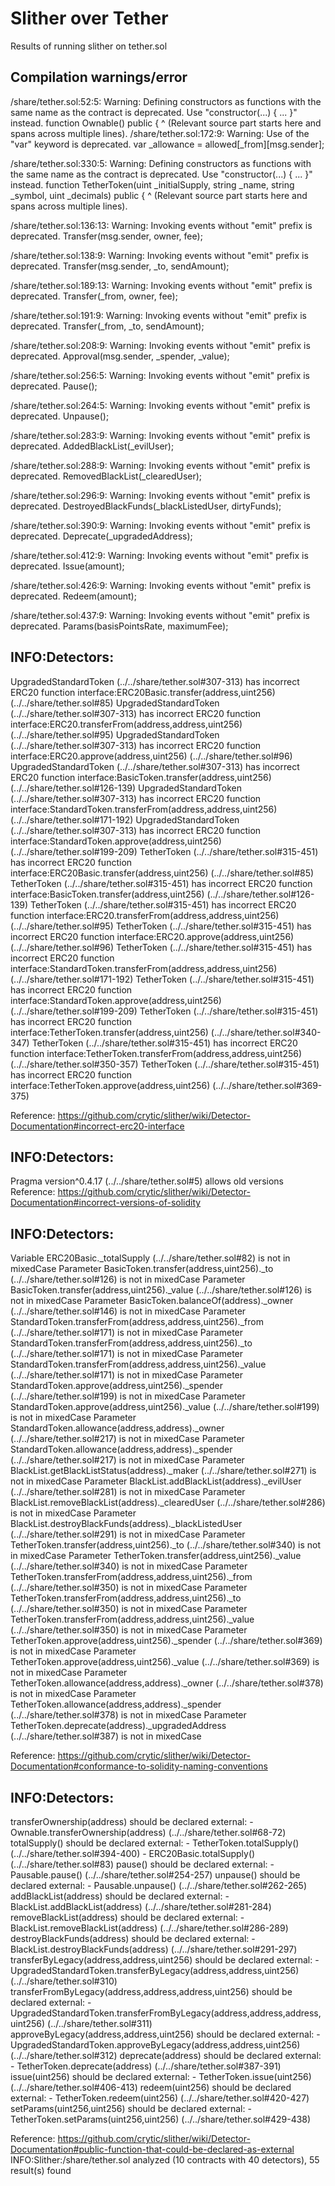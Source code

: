 # Slither over Tether
Results of running slither on tether.sol

## Compilation warnings/error
/share/tether.sol:52:5: Warning: Defining constructors as functions with the same name as the contract is deprecated. Use "constructor(...) { ... }" instead.
    function Ownable() public {
    ^ (Relevant source part starts here and spans across multiple lines).
/share/tether.sol:172:9: Warning: Use of the "var" keyword is deprecated.
        var _allowance = allowed[_from][msg.sender];

/share/tether.sol:330:5: Warning: Defining constructors as functions with the same name as the contract is deprecated. Use "constructor(...) { ... }" instead.
    function TetherToken(uint _initialSupply, string _name, string _symbol, uint _decimals) public {
    ^ (Relevant source part starts here and spans across multiple lines).

/share/tether.sol:136:13: Warning: Invoking events without "emit" prefix is deprecated.
            Transfer(msg.sender, owner, fee);

/share/tether.sol:138:9: Warning: Invoking events without "emit" prefix is deprecated.
        Transfer(msg.sender, _to, sendAmount);

/share/tether.sol:189:13: Warning: Invoking events without "emit" prefix is deprecated.
            Transfer(_from, owner, fee);

/share/tether.sol:191:9: Warning: Invoking events without "emit" prefix is deprecated.
        Transfer(_from, _to, sendAmount);

/share/tether.sol:208:9: Warning: Invoking events without "emit" prefix is deprecated.
        Approval(msg.sender, _spender, _value);

/share/tether.sol:256:5: Warning: Invoking events without "emit" prefix is deprecated.
    Pause();

/share/tether.sol:264:5: Warning: Invoking events without "emit" prefix is deprecated.
    Unpause();

/share/tether.sol:283:9: Warning: Invoking events without "emit" prefix is deprecated.
        AddedBlackList(_evilUser);

/share/tether.sol:288:9: Warning: Invoking events without "emit" prefix is deprecated.
        RemovedBlackList(_clearedUser);

/share/tether.sol:296:9: Warning: Invoking events without "emit" prefix is deprecated.
        DestroyedBlackFunds(_blackListedUser, dirtyFunds);

/share/tether.sol:390:9: Warning: Invoking events without "emit" prefix is deprecated.
        Deprecate(_upgradedAddress);

/share/tether.sol:412:9: Warning: Invoking events without "emit" prefix is deprecated.
        Issue(amount);

/share/tether.sol:426:9: Warning: Invoking events without "emit" prefix is deprecated.
        Redeem(amount);

/share/tether.sol:437:9: Warning: Invoking events without "emit" prefix is deprecated.
        Params(basisPointsRate, maximumFee);

## INFO:Detectors:
UpgradedStandardToken (../../share/tether.sol#307-313) has incorrect ERC20 function interface:ERC20Basic.transfer(address,uint256) (../../share/tether.sol#85)
UpgradedStandardToken (../../share/tether.sol#307-313) has incorrect ERC20 function interface:ERC20.transferFrom(address,address,uint256) (../../share/tether.sol#95)
UpgradedStandardToken (../../share/tether.sol#307-313) has incorrect ERC20 function interface:ERC20.approve(address,uint256) (../../share/tether.sol#96)
UpgradedStandardToken (../../share/tether.sol#307-313) has incorrect ERC20 function interface:BasicToken.transfer(address,uint256) (../../share/tether.sol#126-139)
UpgradedStandardToken (../../share/tether.sol#307-313) has incorrect ERC20 function interface:StandardToken.transferFrom(address,address,uint256) (../../share/tether.sol#171-192)
UpgradedStandardToken (../../share/tether.sol#307-313) has incorrect ERC20 function interface:StandardToken.approve(address,uint256) (../../share/tether.sol#199-209)
TetherToken (../../share/tether.sol#315-451) has incorrect ERC20 function interface:ERC20Basic.transfer(address,uint256) (../../share/tether.sol#85)
TetherToken (../../share/tether.sol#315-451) has incorrect ERC20 function interface:BasicToken.transfer(address,uint256) (../../share/tether.sol#126-139)
TetherToken (../../share/tether.sol#315-451) has incorrect ERC20 function interface:ERC20.transferFrom(address,address,uint256) (../../share/tether.sol#95)
TetherToken (../../share/tether.sol#315-451) has incorrect ERC20 function interface:ERC20.approve(address,uint256) (../../share/tether.sol#96)
TetherToken (../../share/tether.sol#315-451) has incorrect ERC20 function interface:StandardToken.transferFrom(address,address,uint256) (../../share/tether.sol#171-192)
TetherToken (../../share/tether.sol#315-451) has incorrect ERC20 function interface:StandardToken.approve(address,uint256) (../../share/tether.sol#199-209)
TetherToken (../../share/tether.sol#315-451) has incorrect ERC20 function interface:TetherToken.transfer(address,uint256) (../../share/tether.sol#340-347)
TetherToken (../../share/tether.sol#315-451) has incorrect ERC20 function interface:TetherToken.transferFrom(address,address,uint256) (../../share/tether.sol#350-357)
TetherToken (../../share/tether.sol#315-451) has incorrect ERC20 function interface:TetherToken.approve(address,uint256) (../../share/tether.sol#369-375)

Reference: https://github.com/crytic/slither/wiki/Detector-Documentation#incorrect-erc20-interface
## INFO:Detectors:
Pragma version^0.4.17 (../../share/tether.sol#5) allows old versions
Reference: https://github.com/crytic/slither/wiki/Detector-Documentation#incorrect-versions-of-solidity
## INFO:Detectors:
Variable ERC20Basic._totalSupply (../../share/tether.sol#82) is not in mixedCase
Parameter BasicToken.transfer(address,uint256)._to (../../share/tether.sol#126) is not in mixedCase
Parameter BasicToken.transfer(address,uint256)._value (../../share/tether.sol#126) is not in mixedCase
Parameter BasicToken.balanceOf(address)._owner (../../share/tether.sol#146) is not in mixedCase
Parameter StandardToken.transferFrom(address,address,uint256)._from (../../share/tether.sol#171) is not in mixedCase
Parameter StandardToken.transferFrom(address,address,uint256)._to (../../share/tether.sol#171) is not in mixedCase
Parameter StandardToken.transferFrom(address,address,uint256)._value (../../share/tether.sol#171) is not in mixedCase
Parameter StandardToken.approve(address,uint256)._spender (../../share/tether.sol#199) is not in mixedCase
Parameter StandardToken.approve(address,uint256)._value (../../share/tether.sol#199) is not in mixedCase
Parameter StandardToken.allowance(address,address)._owner (../../share/tether.sol#217) is not in mixedCase
Parameter StandardToken.allowance(address,address)._spender (../../share/tether.sol#217) is not in mixedCase
Parameter BlackList.getBlackListStatus(address)._maker (../../share/tether.sol#271) is not in mixedCase
Parameter BlackList.addBlackList(address)._evilUser (../../share/tether.sol#281) is not in mixedCase
Parameter BlackList.removeBlackList(address)._clearedUser (../../share/tether.sol#286) is not in mixedCase
Parameter BlackList.destroyBlackFunds(address)._blackListedUser (../../share/tether.sol#291) is not in mixedCase
Parameter TetherToken.transfer(address,uint256)._to (../../share/tether.sol#340) is not in mixedCase
Parameter TetherToken.transfer(address,uint256)._value (../../share/tether.sol#340) is not in mixedCase
Parameter TetherToken.transferFrom(address,address,uint256)._from (../../share/tether.sol#350) is not in mixedCase
Parameter TetherToken.transferFrom(address,address,uint256)._to (../../share/tether.sol#350) is not in mixedCase
Parameter TetherToken.transferFrom(address,address,uint256)._value (../../share/tether.sol#350) is not in mixedCase
Parameter TetherToken.approve(address,uint256)._spender (../../share/tether.sol#369) is not in mixedCase
Parameter TetherToken.approve(address,uint256)._value (../../share/tether.sol#369) is not in mixedCase
Parameter TetherToken.allowance(address,address)._owner (../../share/tether.sol#378) is not in mixedCase
Parameter TetherToken.allowance(address,address)._spender (../../share/tether.sol#378) is not in mixedCase
Parameter TetherToken.deprecate(address)._upgradedAddress (../../share/tether.sol#387) is not in mixedCase

Reference: https://github.com/crytic/slither/wiki/Detector-Documentation#conformance-to-solidity-naming-conventions
## INFO:Detectors:
transferOwnership(address) should be declared external:
	- Ownable.transferOwnership(address) (../../share/tether.sol#68-72)
totalSupply() should be declared external:
	- TetherToken.totalSupply() (../../share/tether.sol#394-400)
	- ERC20Basic.totalSupply() (../../share/tether.sol#83)
pause() should be declared external:
	- Pausable.pause() (../../share/tether.sol#254-257)
unpause() should be declared external:
	- Pausable.unpause() (../../share/tether.sol#262-265)
addBlackList(address) should be declared external:
	- BlackList.addBlackList(address) (../../share/tether.sol#281-284)
removeBlackList(address) should be declared external:
	- BlackList.removeBlackList(address) (../../share/tether.sol#286-289)
destroyBlackFunds(address) should be declared external:
	- BlackList.destroyBlackFunds(address) (../../share/tether.sol#291-297)
transferByLegacy(address,address,uint256) should be declared external:
	- UpgradedStandardToken.transferByLegacy(address,address,uint256) (../../share/tether.sol#310)
transferFromByLegacy(address,address,address,uint256) should be declared external:
	- UpgradedStandardToken.transferFromByLegacy(address,address,address,uint256) (../../share/tether.sol#311)
approveByLegacy(address,address,uint256) should be declared external:
	- UpgradedStandardToken.approveByLegacy(address,address,uint256) (../../share/tether.sol#312)
deprecate(address) should be declared external:
	- TetherToken.deprecate(address) (../../share/tether.sol#387-391)
issue(uint256) should be declared external:
	- TetherToken.issue(uint256) (../../share/tether.sol#406-413)
redeem(uint256) should be declared external:
	- TetherToken.redeem(uint256) (../../share/tether.sol#420-427)
setParams(uint256,uint256) should be declared external:
	- TetherToken.setParams(uint256,uint256) (../../share/tether.sol#429-438)

Reference: https://github.com/crytic/slither/wiki/Detector-Documentation#public-function-that-could-be-declared-as-external
INFO:Slither:/share/tether.sol analyzed (10 contracts with 40 detectors), 55 result(s) found

